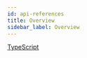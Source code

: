 ```yaml
---
id: api-references
title: Overview
sidebar_label: Overview
---
```


[TypeScript](api-reference-ts.md)